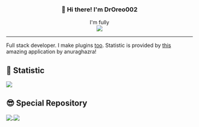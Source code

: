 <h3 align="center">👋 Hi there! I'm DrOreo002</h3>
<p align="center">
  I'm fully 
  </br>
  <img src="https://forthebadge.com/images/badges/powered-by-coffee.svg" />
</p>

---
Full stack developer. I make plugins <a href="https://www.spigotmc.org/resources/authors/droreo002.416123/">too</a>. Statistic is provided by <a href="https://github.com/anuraghazra/github-readme-stats">this</a> amazing application by anuraghazra!  

<h2>🖖 Statistic</h1>
<a href="https://github.com/anuraghazra/github-readme-stats">
  <img align="center" src="https://github-readme-stats.vercel.app/api?username=droreo002&show_icons=true" />
</a>
<br>
<h2>😎 Special Repository</h1>
<a href="https://github.com/anuraghazra/github-readme-stats">
  <img align="center" src="https://github-readme-stats.vercel.app/api/pin/?username=droreo002&repo=oreocore" />
</a>
<a href="https://github.com/anuraghazra/github-readme-stats">
  <img align="center" src="https://github-readme-stats.vercel.app/api/pin/?username=droreo002&repo=growtopiabot" />
</a>
